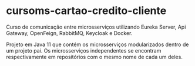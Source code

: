 # cursoms-cartao-credito-cliente

Curso de comunicação entre microsserviços utilizando Eureka Server, Api Gateway, OpenFeign, RabbitMQ, Keycloak e Docker.

Projeto em Java 11 que contém os microsserviços modularizados dentro de um projeto pai. 
Os microsserviços independentes se encontram respectivamente em repositórios com o mesmo nome de cada um deles.
